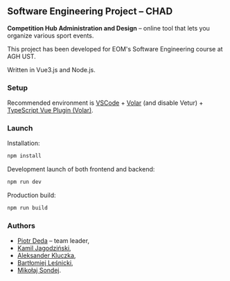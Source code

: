 ## Software Engineering Project – CHAD

**Competition Hub Administration and Design** – online tool that lets you organize various sport
events.

This project has been developed for EOM's Software Engineering course at AGH UST.

Written in Vue3.js and Node.js.

### Setup

Recommended environment is [VSCode](https://code.visualstudio.com/) + [Volar](https://marketplace.visualstudio.com/items?itemName=johnsoncodehk.volar) (and disable Vetur) + [TypeScript Vue Plugin (Volar)](https://marketplace.visualstudio.com/items?itemName=johnsoncodehk.vscode-typescript-vue-plugin).

### Launch

Installation:

```sh
npm install
```

Development launch of both frontend and backend:

```sh
npm run dev
```

Production build:

```sh
npm run build
```

### Authors

- [Piotr Deda](https://github.com/PiotrDeda) – team leader,
- [Kamil Jagodziński](https://github.com/Kamil-Jagodzinski),
- [Aleksander Kluczka](https://github.com/vis4rd),
- [Bartłomiej Leśnicki](https://github.com/PanBartlomiej),
- [Mikołaj Sondej](https://github.com/mik-sondej).
